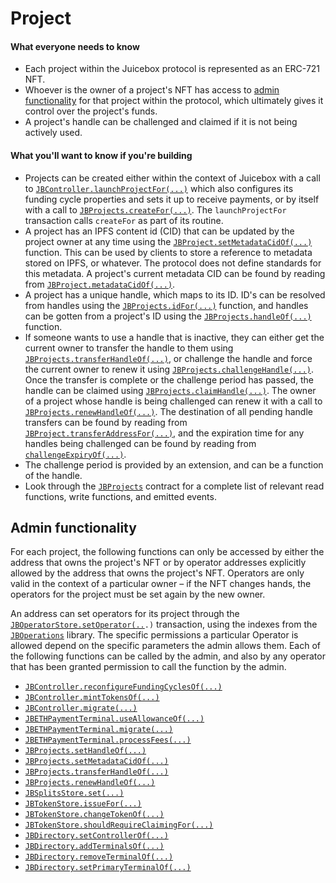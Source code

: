 # Project

#### What everyone needs to know

* Each project within the Juicebox protocol is represented as an ERC-721 NFT.
* Whoever is the owner of a project's NFT has access to [admin functionality](project.md#admin-functionality) for that project within the protocol, which ultimately gives it control over the project's funds.
* A project's handle can be challenged and claimed if it is not being actively used.

#### What you'll want to know if you're building

* Projects can be created either within the context of Juicebox with a call to [`JBController.launchProjectFor(...)`](../../specifications/contracts/or-controllers/jbcontroller/write/launchprojectfor.md) which also configures its funding cycle properties and sets it up to receive payments, or by itself with a call to [`JBProjects.createFor(...)`](../../specifications/contracts/jbprojects/write/createfor.md). The `launchProjectFor` transaction calls `createFor` as part of its routine.
* A project has an IPFS content id (CID) that can be updated by the project owner at any time using the [`JBProject.setMetadataCidOf(...)`](../../specifications/contracts/jbprojects/write/setmetadatacidof.md) function. This can be used by clients to store a reference to metadata stored on IPFS, or whatever. The protocol does not define standards for this metadata. A project's current metadata CID can be found by reading from [`JBProject.metadataCidOf(...)`](../../specifications/contracts/jbprojects/properties/metadatacidof.md).
* A project has a unique handle, which maps to its ID. ID's can be resolved from handles using the [`JBProjects.idFor(...)`](../../specifications/contracts/jbprojects/properties/idfor.md) function, and handles can be gotten from a project's ID using the [`JBProjects.handleOf(...)`](../../specifications/contracts/jbprojects/properties/handleof.md) function.
* If someone wants to use a handle that is inactive, they can either get the current owner to transfer the handle to them using [`JBProjects.transferHandleOf(...)`](../../specifications/contracts/jbprojects/write/transferhandleof.md), or challenge the handle and force the current owner to renew it using [`JBProjects.challengeHandle(...)`](../../specifications/contracts/jbprojects/write/challengehandle.md). Once the transfer is complete or the challenge period has passed, the handle can be claimed using [`JBProjects.claimHandle(...)`](../../specifications/contracts/jbprojects/write/claimhandle.md). The owner of a project whose handle is being challenged can renew it with a call to [`JBProjects.renewHandleOf(...)`](../../specifications/contracts/jbprojects/write/renewhandleof.md). The destination of all pending handle transfers can be found by reading from [`JBProject.transferAddressFor(...)`](../../specifications/contracts/jbprojects/properties/transferaddressfor.md), and the expiration time for any handles being challenged can be found by reading from [`challengeExpiryOf(...)`](../../specifications/contracts/jbprojects/write/challengeexpiryof.md).
* The challenge period is provided by an extension, and can be a function of the handle.
* Look through the [`JBProjects`](../../specifications/contracts/jbprojects/) contract for a complete list of relevant read functions, write functions, and emitted events.

## Admin functionality

For each project, the following functions can only be accessed by either the address that owns the project's NFT or by operator addresses explicitly allowed by the address that owns the project's NFT. Operators are only valid in the context of a particular owner – if the NFT changes hands, the operators for the project must be set again by the new owner.

An address can set operators for its project through the [`JBOperatorStore.setOperator(..`](../../specifications/contracts/jboperatorstore/write/setoperator.md)`.)` transaction, using the indexes from the [`JBOperations`](../../specifications/libraries/jboperations.md) library. The specific permissions a particular Operator is allowed depend on the specific parameters the admin allows them. Each of the following functions can be called by the admin, and also by any operator that has been granted permission to call the function by the admin.

* [`JBController.reconfigureFundingCyclesOf(...)`](../../specifications/contracts/or-controllers/jbcontroller/write/reconfigurefundingcyclesof.md)
* [`JBController.mintTokensOf(...)`](../../specifications/contracts/or-controllers/jbcontroller/write/minttokensof.md)
* [`JBController.migrate(...)`](../../specifications/contracts/or-payment-terminals/jbethpaymentterminal/write/migrate.md)
* [`JBETHPaymentTerminal.useAllowanceOf(...)`](../../specifications/contracts/or-payment-terminals/jbethpaymentterminal/write/useallowanceof.md)
* [`JBETHPaymentTerminal.migrate(...)`](../../specifications/contracts/or-payment-terminals/jbethpaymentterminal/write/migrate.md)
* [`JBETHPaymentTerminal.processFees(...)`](../../specifications/contracts/or-payment-terminals/jbethpaymentterminal/write/processfees.md)
* [`JBProjects.setHandleOf(...)`](../../specifications/contracts/jbprojects/write/sethandleof.md)
* [`JBProjects.setMetadataCidOf(...)`](../../specifications/contracts/jbprojects/write/setmetadatacidof.md)
* [`JBProjects.transferHandleOf(...)`](../../specifications/contracts/jbprojects/write/transferhandleof.md)
* [`JBProjects.renewHandleOf(...)`](../../specifications/contracts/jbprojects/write/renewhandleof.md)
* [`JBSplitsStore.set(...)`](../../specifications/contracts/jbsplitsstore/write/set.md)
* [`JBTokenStore.issueFor(...)`](../../specifications/contracts/jbtokenstore/write/issuefor.md)
* [`JBTokenStore.changeTokenOf(...)`](broken-reference/)
* [`JBTokenStore.shouldRequireClaimingFor(...)`](../../specifications/contracts/jbtokenstore/write/shouldrequireclaimingfor.md)
* [`JBDirectory.setControllerOf(...)`](../../specifications/contracts/jbdirectory/write/setcontrollerof.md)
* [`JBDirectory.addTerminalsOf(...)`](../../specifications/contracts/jbdirectory/write/addterminalsof.md)
* [`JBDirectory.removeTerminalOf(...)`](../../specifications/contracts/jbdirectory/write/removeterminalof.md)
* [`JBDirectory.setPrimaryTerminalOf(...)`](../../specifications/contracts/jbdirectory/write/setprimaryterminalof.md)
